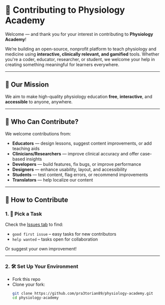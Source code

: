 # 🤝 Contributing to Physiology Academy

Welcome — and thank you for your interest in contributing to **Physiology Academy**!

We’re building an open-source, nonprofit platform to teach physiology and medicine using **interactive, clinically relevant, and gamified** tools. Whether you're a coder, educator, researcher, or student, we welcome your help in creating something meaningful for learners everywhere.

---

## 🧭 Our Mission

We aim to make high-quality physiology education **free**, **interactive**, and **accessible** to anyone, anywhere.

---

## 🙋 Who Can Contribute?

We welcome contributions from:
- **Educators** — design lessons, suggest content improvements, or add teaching aids
- **Clinicians/Researchers** — improve clinical accuracy and offer case-based insights
- **Developers** — build features, fix bugs, or improve performance
- **Designers** — enhance usability, layout, and accessibility
- **Students** — test content, flag errors, or recommend improvements
- **Translators** — help localize our content

---

## 🧱 How to Contribute

### 1. 📌 Pick a Task
Check the [Issues tab](https://github.com/pra3torian89/physiology-academy/issues) to find:
- `good first issue` – easy tasks for new contributors
- `help wanted` – tasks open for collaboration

Or suggest your own improvement!

---

### 2. 🛠️ Set Up Your Environment
- Fork this repo
- Clone your fork:  
  ```bash
  git clone https://github.com/pra3torian89/physiology-academy.git
  cd physiology-academy
